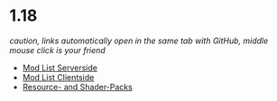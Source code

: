 # 1.18
*caution, links automatically open in the same tab with GitHub, middle mouse click is your friend*
* [Mod List Serverside](ServerMods.MD)
* [Mod List Clientside](ClientMods.MD)
* [Resource- and Shader-Packs](Resourcepacks_Shaderspacks.MD)
